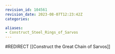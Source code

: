 ```yaml
---
revision_id: 104561
revision_date: 2023-08-07T12:23:42Z
categories:

aliases:
- Construct_Steel_Rings_of_Sarvos
---
```


#REDIRECT [[Construct the Great Chain of Sarvos]]